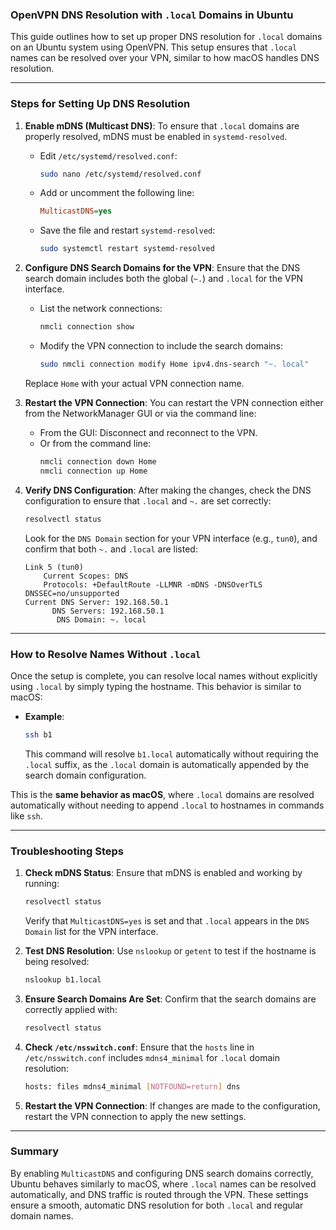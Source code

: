 ### OpenVPN DNS Resolution with `.local` Domains in Ubuntu

This guide outlines how to set up proper DNS resolution for `.local` domains on an Ubuntu system using OpenVPN. This setup ensures that `.local` names can be resolved over your VPN, similar to how macOS handles DNS resolution.

---

### Steps for Setting Up DNS Resolution

1. **Enable mDNS (Multicast DNS)**:
   To ensure that `.local` domains are properly resolved, mDNS must be enabled in `systemd-resolved`.

   - Edit `/etc/systemd/resolved.conf`:
     ```bash
     sudo nano /etc/systemd/resolved.conf
     ```
   
   - Add or uncomment the following line:
     ```ini
     MulticastDNS=yes
     ```

   - Save the file and restart `systemd-resolved`:
     ```bash
     sudo systemctl restart systemd-resolved
     ```

2. **Configure DNS Search Domains for the VPN**:
   Ensure that the DNS search domain includes both the global (`~.`) and `.local` for the VPN interface.

   - List the network connections:
     ```bash
     nmcli connection show
     ```

   - Modify the VPN connection to include the search domains:
     ```bash
     sudo nmcli connection modify Home ipv4.dns-search "~. local"
     ```

   Replace `Home` with your actual VPN connection name.

3. **Restart the VPN Connection**:
   You can restart the VPN connection either from the NetworkManager GUI or via the command line:

   - From the GUI: Disconnect and reconnect to the VPN.
   - Or from the command line:
     ```bash
     nmcli connection down Home
     nmcli connection up Home
     ```

4. **Verify DNS Configuration**:
   After making the changes, check the DNS configuration to ensure that `.local` and `~.` are set correctly:

   ```bash
   resolvectl status
   ```

   Look for the `DNS Domain` section for your VPN interface (e.g., `tun0`), and confirm that both `~.` and `.local` are listed:

   ```
   Link 5 (tun0)
       Current Scopes: DNS
       Protocols: +DefaultRoute -LLMNR -mDNS -DNSOverTLS DNSSEC=no/unsupported
   Current DNS Server: 192.168.50.1
         DNS Servers: 192.168.50.1
          DNS Domain: ~. local
   ```

---

### How to Resolve Names Without `.local`

Once the setup is complete, you can resolve local names without explicitly using `.local` by simply typing the hostname. This behavior is similar to macOS:

- **Example**:
   ```bash
   ssh b1
   ```
   This command will resolve `b1.local` automatically without requiring the `.local` suffix, as the `.local` domain is automatically appended by the search domain configuration.

This is the **same behavior as macOS**, where `.local` domains are resolved automatically without needing to append `.local` to hostnames in commands like `ssh`.

---

### Troubleshooting Steps

1. **Check mDNS Status**:
   Ensure that mDNS is enabled and working by running:
   ```bash
   resolvectl status
   ```

   Verify that `MulticastDNS=yes` is set and that `.local` appears in the `DNS Domain` list for the VPN interface.

2. **Test DNS Resolution**:
   Use `nslookup` or `getent` to test if the hostname is being resolved:
   ```bash
   nslookup b1.local
   ```

3. **Ensure Search Domains Are Set**:
   Confirm that the search domains are correctly applied with:
   ```bash
   resolvectl status
   ```

4. **Check `/etc/nsswitch.conf`**:
   Ensure that the `hosts` line in `/etc/nsswitch.conf` includes `mdns4_minimal` for `.local` domain resolution:
   ```bash
   hosts: files mdns4_minimal [NOTFOUND=return] dns
   ```

5. **Restart the VPN Connection**:
   If changes are made to the configuration, restart the VPN connection to apply the new settings.

---

### Summary

By enabling `MulticastDNS` and configuring DNS search domains correctly, Ubuntu behaves similarly to macOS, where `.local` names can be resolved automatically, and DNS traffic is routed through the VPN. These settings ensure a smooth, automatic DNS resolution for both `.local` and regular domain names.